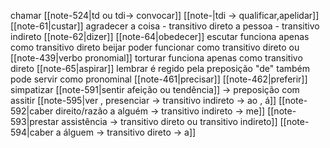 chamar
	[[note-524|td ou tdi-> convocar]]
	[[note-|tdi -> qualificar,apelidar]]
[[note-61|custar]]
agradecer
	a coisa - transitivo direto
	a pessoa - transitivo indireto
[[note-62|dizer]]
[[note-64|obedecer]]
escutar
	funciona apenas como transitivo direto
beijar
	poder funcionar como transitivo direto ou [[note-439|verbo pronomial]]
torturar
	funciona apenas como transitivo direto
[[note-65|aspirar]]
lembrar
	é regido pela preposição "de"
	também pode servir como pronominal
[[note-461|precisar]]
[[note-462|preferir]]
simpatizar
	[[note-591|sentir afeição ou tendência]] -> preposição com
assitir
	[[note-595|ver , presenciar -> transitivo indireto -> ao , á]]
	[[note-592|caber direito/razão a alguém -> transitivo indireto -> me]]
	[[note-593|prestar assistência -> transitivo direto ou transitivo indireto]]
	[[note-594|caber a álguem -> transitivo direto -> a]]
